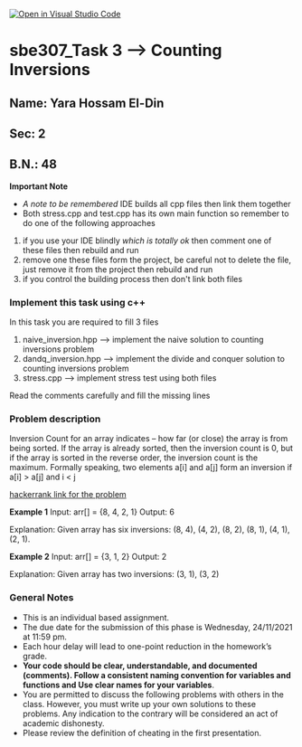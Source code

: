 [![Open in Visual Studio Code](https://classroom.github.com/assets/open-in-vscode-f059dc9a6f8d3a56e377f745f24479a46679e63a5d9fe6f495e02850cd0d8118.svg)](https://classroom.github.com/online_ide?assignment_repo_id=6429203&assignment_repo_type=AssignmentRepo)
# sbe307_Task 3 --> Counting Inversions

## Name: Yara Hossam El-Din
## Sec: 2
## B.N.: 48


**Important Note**
- *A note to be remembered* IDE builds all cpp files then link them together
- Both stress.cpp and test.cpp has its own main function
so remember to do one of the following approaches

1. if you use your IDE blindly *which is totally ok* then comment one of these files then rebuild and run
2. remove one these files form the project, be careful not to delete the file, just remove it from the project then rebuild and run
3. if you control the building process then don't link both files

### Implement this task using c++
In this task you are required to fill 3 files
1. naive_inversion.hpp --> implement the naive solution to counting inversions problem
2. dandq_inversion.hpp --> implement the divide and conquer solution to counting inversions problem
3. stress.cpp --> implement stress test using both files

Read the comments carefully and fill the missing lines

### Problem description
Inversion Count for an array indicates – how far (or close) the array is from being sorted. If the array is already sorted, then the inversion count is 0, but if the array is sorted in the reverse order, the inversion count is the maximum. 
Formally speaking, two elements a[i] and a[j] form an inversion if a[i] > a[j] and i < j 

[hackerrank link for the problem](https://www.hackerrank.com/challenges/ctci-merge-sort/problem)

**Example 1**
Input: arr[] = {8, 4, 2, 1}
Output: 6

Explanation: Given array has six inversions:
(8, 4), (4, 2), (8, 2), (8, 1), (4, 1), (2, 1).

**Example 2**
Input: arr[] = {3, 1, 2}
Output: 2

Explanation: Given array has two inversions:
(3, 1), (3, 2) 


### General Notes
- This is an individual based assignment.
- The due date for the submission of this phase is Wednesday, 24/11/2021 at 11:59 pm.
- Each hour delay will lead to one-point reduction in the homework’s grade.
- **Your code should be clear, understandable, and documented (comments). Follow a consistent naming convention for variables and functions and Use clear names for your variables**.
- You are permitted to discuss the following problems with others in the class. However, you must write up your own solutions to these problems. Any indication to the contrary will be considered an act of academic dishonesty. 
- Please review the definition of cheating in the first presentation.
